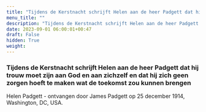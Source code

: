 ```yaml
---
title: "Tijdens de Kerstnacht schrijft Helen aan de heer Padgett dat hij trouw moet zijn aan God en aan zichzelf en dat hij zich geen zorgen hoeft te maken wat de toekomst zou kunnen brengen"
menu_title: ""
description: "Tijdens de Kerstnacht schrijft Helen aan de heer Padgett dat hij trouw moet zijn aan God en aan zichzelf en dat hij zich geen zorgen hoeft te maken wat de toekomst zou kunnen brengen"
date: 2023-09-01 06:00:01+00:47
draft: False
hidden: True
weight:
---
```

### Tijdens de Kerstnacht schrijft Helen aan de heer Padgett dat hij trouw moet zijn aan God en aan zichzelf en dat hij zich geen zorgen hoeft te maken wat de toekomst zou kunnen brengen

Helen Padgett - ontvangen door James Padgett op 25 december 1914, Washington, DC, USA.
